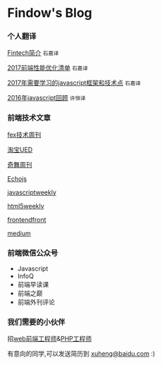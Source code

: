 Findow's Blog
=====================

### 个人翻译

[Fintech简介](https://github.com/Findow-team/Blog/issues/13) `石嘉译`

[2017前端性能优化清单](https://github.com/Findow-team/Blog/issues/11) `石嘉译`

[2017年需要学习的javascript框架和技术点](https://github.com/Findow-team/Blog/issues/4) `石嘉译`

[2016年javascript回顾](http://cnedwan.com/2016/12/21/%E8%AF%91-2016%E5%B9%B4Javascript%E5%9B%9E%E9%A1%BE.html) `许恒译`


### 前端技术文章

[fex技术周刊](http://fex.baidu.com/weekly/)

[淘宝UED](http://taobaofed.org/)

[奇舞周刊](http://old.75team.com/weekly/)

[Echojs](http://www.echojs.com/)

[javascriptweekly](http://javascriptweekly.com/)

[html5weekly](http://html5weekly.com/)

[frontendfront](https://frontendfront.com/)

[medium](https://medium.com/)
  

### 前端微信公众号
 
* Javascript
* InfoQ
* 前端早读课
* 前端之巅
* 前端外刊评论
  
### 我们需要的小伙伴

招[web前端工程师](https://github.com/Findow-team/Blog/issues/9)&[PHP工程师](https://github.com/Findow-team/Blog/issues/8)

有意向的同学,可以发送简历到 xuheng@baidu.com :)
